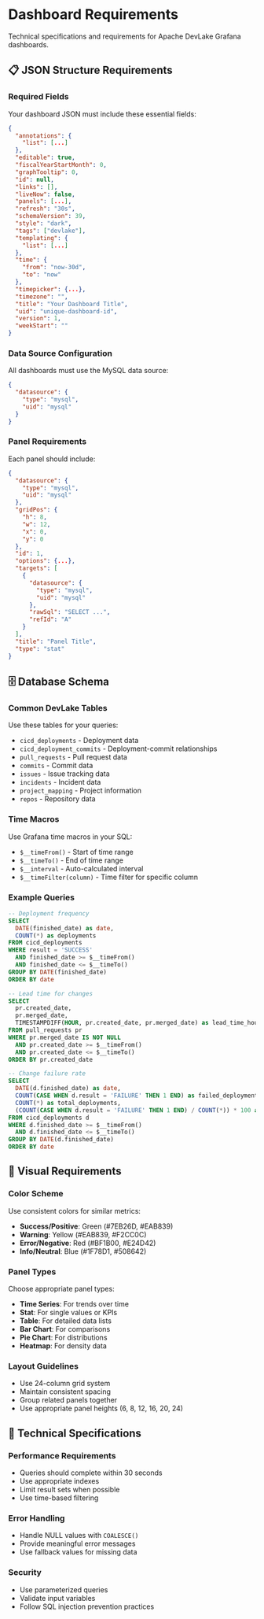 # Dashboard Requirements

Technical specifications and requirements for Apache DevLake Grafana dashboards.

## 📋 JSON Structure Requirements

### Required Fields

Your dashboard JSON must include these essential fields:

```json
{
  "annotations": {
    "list": [...]
  },
  "editable": true,
  "fiscalYearStartMonth": 0,
  "graphTooltip": 0,
  "id": null,
  "links": [],
  "liveNow": false,
  "panels": [...],
  "refresh": "30s",
  "schemaVersion": 39,
  "style": "dark",
  "tags": ["devlake"],
  "templating": {
    "list": [...]
  },
  "time": {
    "from": "now-30d",
    "to": "now"
  },
  "timepicker": {...},
  "timezone": "",
  "title": "Your Dashboard Title",
  "uid": "unique-dashboard-id",
  "version": 1,
  "weekStart": ""
}
```

### Data Source Configuration

All dashboards must use the MySQL data source:

```json
{
  "datasource": {
    "type": "mysql",
    "uid": "mysql"
  }
}
```

### Panel Requirements

Each panel should include:

```json
{
  "datasource": {
    "type": "mysql",
    "uid": "mysql"
  },
  "gridPos": {
    "h": 8,
    "w": 12,
    "x": 0,
    "y": 0
  },
  "id": 1,
  "options": {...},
  "targets": [
    {
      "datasource": {
        "type": "mysql",
        "uid": "mysql"
      },
      "rawSql": "SELECT ...",
      "refId": "A"
    }
  ],
  "title": "Panel Title",
  "type": "stat"
}
```

## 🗄️ Database Schema

### Common DevLake Tables

Use these tables for your queries:

- `cicd_deployments` - Deployment data
- `cicd_deployment_commits` - Deployment-commit relationships
- `pull_requests` - Pull request data
- `commits` - Commit data
- `issues` - Issue tracking data
- `incidents` - Incident data
- `project_mapping` - Project information
- `repos` - Repository data

### Time Macros

Use Grafana time macros in your SQL:

- `$__timeFrom()` - Start of time range
- `$__timeTo()` - End of time range
- `$__interval` - Auto-calculated interval
- `$__timeFilter(column)` - Time filter for specific column

### Example Queries

```sql
-- Deployment frequency
SELECT 
  DATE(finished_date) as date,
  COUNT(*) as deployments
FROM cicd_deployments 
WHERE result = 'SUCCESS'
  AND finished_date >= $__timeFrom()
  AND finished_date <= $__timeTo()
GROUP BY DATE(finished_date)
ORDER BY date

-- Lead time for changes
SELECT 
  pr.created_date,
  pr.merged_date,
  TIMESTAMPDIFF(HOUR, pr.created_date, pr.merged_date) as lead_time_hours
FROM pull_requests pr
WHERE pr.merged_date IS NOT NULL
  AND pr.created_date >= $__timeFrom()
  AND pr.created_date <= $__timeTo()
ORDER BY pr.created_date

-- Change failure rate
SELECT 
  DATE(d.finished_date) as date,
  COUNT(CASE WHEN d.result = 'FAILURE' THEN 1 END) as failed_deployments,
  COUNT(*) as total_deployments,
  (COUNT(CASE WHEN d.result = 'FAILURE' THEN 1 END) / COUNT(*)) * 100 as failure_rate
FROM cicd_deployments d
WHERE d.finished_date >= $__timeFrom()
  AND d.finished_date <= $__timeTo()
GROUP BY DATE(d.finished_date)
ORDER BY date
```

## 🎨 Visual Requirements

### Color Scheme

Use consistent colors for similar metrics:

- **Success/Positive**: Green (#7EB26D, #EAB839)
- **Warning**: Yellow (#EAB839, #F2CC0C)
- **Error/Negative**: Red (#BF1B00, #E24D42)
- **Info/Neutral**: Blue (#1F78D1, #508642)

### Panel Types

Choose appropriate panel types:

- **Time Series**: For trends over time
- **Stat**: For single values or KPIs
- **Table**: For detailed data lists
- **Bar Chart**: For comparisons
- **Pie Chart**: For distributions
- **Heatmap**: For density data

### Layout Guidelines

- Use 24-column grid system
- Maintain consistent spacing
- Group related panels together
- Use appropriate panel heights (6, 8, 12, 16, 20, 24)

## 🔧 Technical Specifications

### Performance Requirements

- Queries should complete within 30 seconds
- Use appropriate indexes
- Limit result sets when possible
- Use time-based filtering

### Error Handling

- Handle NULL values with `COALESCE()`
- Provide meaningful error messages
- Use fallback values for missing data

### Security

- Use parameterized queries
- Validate input variables
- Follow SQL injection prevention practices
